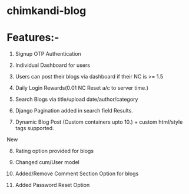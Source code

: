 # chimkandi-blog

# Features:- 

1. Signup OTP Authentication

2. Individual Dashboard for users

3. Users can post their blogs via dashboard if their NC is >= 1.5

4. Daily Login Rewards(0.01 NC Reset a/c to server time.)

5. Search Blogs via title/upload date/author/category

6. Django Pagination added in search field Results.

7. Dynamic Blog Post (Custom containers upto 10.) + custom html/style tags supported.

New

8. Rating option provided for blogs

9. Changed cum/User model

10. Added/Remove Comment Section Option for blogs

11. Added Password Reset Option
